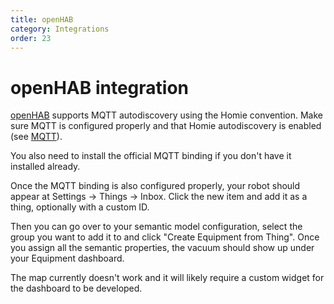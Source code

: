 ```yaml
---
title: openHAB
category: Integrations
order: 23
---
```


# openHAB integration

[openHAB](https://www.openhab.org/) supports MQTT autodiscovery using the Homie convention. Make sure MQTT is configured
properly and that Homie autodiscovery is enabled (see [MQTT](./mqtt)).

You also need to install the official MQTT binding if you don't have it installed already.

Once the MQTT binding is also configured properly, your robot should appear at Settings → Things → Inbox.
Click the new item and add it as a thing, optionally with a custom ID.

Then you can go over to your semantic model configuration, select the group you want to add it to and click
"Create Equipment from Thing". Once you assign all the semantic properties, the vacuum should show up under your
Equipment dashboard.

The map currently doesn't work and it will likely require a custom widget for the dashboard to be developed.
